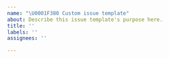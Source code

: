 ```yaml
---
name: "\U0001F380 Custom issue template"
about: Describe this issue template's purpose here.
title: ''
labels: ''
assignees: ''

---
```



